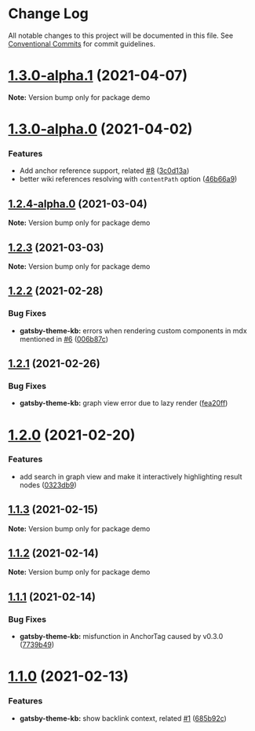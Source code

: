 # Change Log

All notable changes to this project will be documented in this file.
See [Conventional Commits](https://conventionalcommits.org) for commit guidelines.

# [1.3.0-alpha.1](https://github.com/hikerpig/gatsby-project-kb/compare/demo@1.3.0-alpha.0...demo@1.3.0-alpha.1) (2021-04-07)

**Note:** Version bump only for package demo





# [1.3.0-alpha.0](https://github.com/hikerpig/gatsby-project-kb/compare/demo@1.2.4...demo@1.3.0-alpha.0) (2021-04-02)


### Features

* Add anchor reference support, related [#8](https://github.com/hikerpig/gatsby-project-kb/issues/8) ([3c0d13a](https://github.com/hikerpig/gatsby-project-kb/commit/3c0d13a78146dc9b6bf1215af367fbd1e3a999d4))
* better wiki references resolving with `contentPath` option ([46b66a9](https://github.com/hikerpig/gatsby-project-kb/commit/46b66a973bbdd702dfadb523e9ab0ab91ed1d417))





## [1.2.4-alpha.0](https://github.com/hikerpig/gatsby-project-kb/compare/demo@1.2.3...demo@1.2.4-alpha.0) (2021-03-04)

**Note:** Version bump only for package demo





## [1.2.3](https://github.com/hikerpig/gatsby-project-kb/compare/demo@1.2.2...demo@1.2.3) (2021-03-03)

**Note:** Version bump only for package demo





## [1.2.2](https://github.com/hikerpig/gatsby-project-kb/compare/demo@1.2.1...demo@1.2.2) (2021-02-28)


### Bug Fixes

* **gatsby-theme-kb:** errors when rendering custom components in mdx mentioned in [#6](https://github.com/hikerpig/gatsby-project-kb/issues/6) ([006b87c](https://github.com/hikerpig/gatsby-project-kb/commit/006b87c3372908ae09f73bb9476171dfef279e05))





## [1.2.1](https://github.com/hikerpig/gatsby-project-kb/compare/demo@1.2.0...demo@1.2.1) (2021-02-26)


### Bug Fixes

* **gatsby-theme-kb:** graph view error due to lazy render ([fea20ff](https://github.com/hikerpig/gatsby-project-kb/commit/fea20ffbb4262e36d5adf707159f13c088d8842c))





# [1.2.0](https://github.com/hikerpig/gatsby-project-kb/compare/demo@1.1.3...demo@1.2.0) (2021-02-20)


### Features

* add search in graph view and make it interactively highlighting result nodes ([0323db9](https://github.com/hikerpig/gatsby-project-kb/commit/0323db9ca8f8169d001b021724ca49714b5f10e4))





## [1.1.3](https://github.com/hikerpig/gatsby-project-kb/compare/demo@1.1.2...demo@1.1.3) (2021-02-15)

**Note:** Version bump only for package demo





## [1.1.2](https://github.com/hikerpig/gatsby-project-kb/compare/demo@1.1.1...demo@1.1.2) (2021-02-14)

**Note:** Version bump only for package demo





## [1.1.1](https://github.com/hikerpig/gatsby-project-kb/compare/demo@1.1.0...demo@1.1.1) (2021-02-14)


### Bug Fixes

* **gatsby-theme-kb:** misfunction in AnchorTag caused by v0.3.0 ([7739b49](https://github.com/hikerpig/gatsby-project-kb/commit/7739b496866eb6573dad0600fa252cd292aa1348))





# [1.1.0](https://github.com/hikerpig/gatsby-project-kb/compare/demo@1.0.3...demo@1.1.0) (2021-02-13)


### Features

* **gatsby-theme-kb:** show backlink context, related [#1](https://github.com/hikerpig/gatsby-project-kb/issues/1) ([685b92c](https://github.com/hikerpig/gatsby-project-kb/commit/685b92c3970116cc593581f52ecc6e0b66b0c146))
